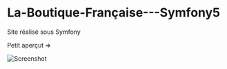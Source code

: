 # La-Boutique-Française---Symfony5


Site réalisé sous Symfony

Petit aperçut =>

![Screenshot](Site.gif)
